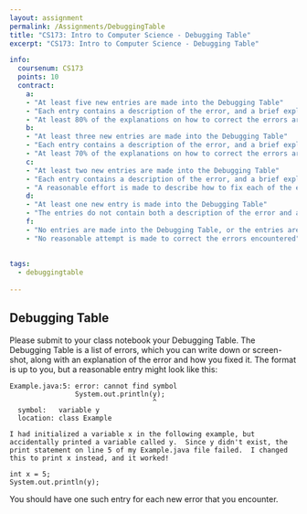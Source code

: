 ```yaml
---
layout: assignment
permalink: /Assignments/DebuggingTable
title: "CS173: Intro to Computer Science - Debugging Table"
excerpt: "CS173: Intro to Computer Science - Debugging Table"

info:
  coursenum: CS173
  points: 10
  contract:
    a: 
    - "At least five new entries are made into the Debugging Table"
    - "Each entry contains a description of the error, and a brief explanation about how to fix the error"
    - "At least 80% of the explanations on how to correct the errors are correct"
    b:
    - "At least three new entries are made into the Debugging Table"
    - "Each entry contains a description of the error, and a brief explanation about how to fix the error"
    - "At least 70% of the explanations on how to correct the errors are correct"
    c:
    - "At least two new entries are made into the Debugging Table"
    - "Each entry contains a description of the error, and a brief explanation about how to fix the error"
    - "A reasonable effort is made to describe how to fix each of the errors encountered, even if the explanation is incorrect"
    d:
    - "At least one new entry is made into the Debugging Table"
    - "The entries do not contain both a description of the error and a brief explanation about how to fix the error"
    f:
    - "No entries are made into the Debugging Table, or the entries are incomplete"
    - "No reasonable attempt is made to correct the errors encountered"
    
    
tags:
  - debuggingtable
  
---
```


## Debugging Table

Please submit to your class notebook your Debugging Table.  The Debugging Table is a list of errors, which you can write down or screen-shot, along with an explanation of the error and how you fixed it.  The format is up to you, but a reasonable entry might look like this:

```
Example.java:5: error: cannot find symbol
                System.out.println(y);
                                   ^
  symbol:   variable y
  location: class Example

I had initialized a variable x in the following example, but accidentally printed a variable called y.  Since y didn't exist, the print statement on line 5 of my Example.java file failed.  I changed this to print x instead, and it worked!

int x = 5;
System.out.println(y);
```

You should have one such entry for each new error that you encounter.